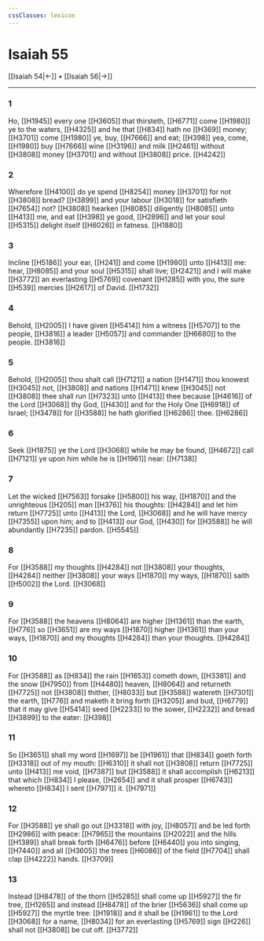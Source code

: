 ```yaml
---
cssClasses: lexicon
---
```

# Isaiah 55

[[Isaiah 54|←]] • [[Isaiah 56|→]]

---

### 1
Ho, [[H1945]] every one [[H3605]] that thirsteth, [[H6771]] come [[H1980]] ye to the waters, [[H4325]] and he that [[H834]] hath no [[H369]] money; [[H3701]] come [[H1980]] ye, buy, [[H7666]] and eat; [[H398]] yea, come, [[H1980]] buy [[H7666]] wine [[H3196]] and milk [[H2461]] without [[H3808]] money [[H3701]] and without [[H3808]] price. [[H4242]]

### 2
Wherefore [[H4100]] do ye spend [[H8254]] money [[H3701]] for not [[H3808]] bread? [[H3899]] and your labour [[H3018]] for satisfieth [[H7654]] not? [[H3808]] hearken [[H8085]] diligently [[H8085]] unto [[H413]] me, and eat [[H398]] ye good, [[H2896]] and let your soul [[H5315]] delight itself [[H6026]] in fatness. [[H1880]]

### 3
Incline [[H5186]] your ear, [[H241]] and come [[H1980]] unto [[H413]] me: hear, [[H8085]] and your soul [[H5315]] shall live; [[H2421]] and I will make [[H3772]] an everlasting [[H5769]] covenant [[H1285]] with you, the sure [[H539]] mercies [[H2617]] of David. [[H1732]]

### 4
Behold, [[H2005]] I have given [[H5414]] him a witness [[H5707]] to the people, [[H3816]] a leader [[H5057]] and commander [[H6680]] to the people. [[H3816]]

### 5
Behold, [[H2005]] thou shalt call [[H7121]] a nation [[H1471]] thou knowest [[H3045]] not, [[H3808]] and nations [[H1471]] knew [[H3045]] not [[H3808]] thee shall run [[H7323]] unto [[H413]] thee because [[H4616]] of the Lord [[H3068]] thy God, [[H430]] and for the Holy One [[H6918]] of Israel; [[H3478]] for [[H3588]] he hath glorified [[H6286]] thee. [[H6286]]

### 6
Seek [[H1875]] ye the Lord [[H3068]] while he may be found, [[H4672]] call [[H7121]] ye upon him while he is [[H1961]] near: [[H7138]]

### 7
Let the wicked [[H7563]] forsake [[H5800]] his way, [[H1870]] and the unrighteous [[H205]] man [[H376]] his thoughts: [[H4284]] and let him return [[H7725]] unto [[H413]] the Lord, [[H3068]] and he will have mercy [[H7355]] upon him; and to [[H413]] our God, [[H430]] for [[H3588]] he will abundantly [[H7235]] pardon. [[H5545]]

### 8
For [[H3588]] my thoughts [[H4284]] not [[H3808]] your thoughts, [[H4284]] neither [[H3808]] your ways [[H1870]] my ways, [[H1870]] saith [[H5002]] the Lord. [[H3068]]

### 9
For [[H3588]] the heavens [[H8064]] are higher [[H1361]] than the earth, [[H776]] so [[H3651]] are my ways [[H1870]] higher [[H1361]] than your ways, [[H1870]] and my thoughts [[H4284]] than your thoughts. [[H4284]]

### 10
For [[H3588]] as [[H834]] the rain [[H1653]] cometh down, [[H3381]] and the snow [[H7950]] from [[H4480]] heaven, [[H8064]] and returneth [[H7725]] not [[H3808]] thither, [[H8033]] but [[H3588]] watereth [[H7301]] the earth, [[H776]] and maketh it bring forth [[H3205]] and bud, [[H6779]] that it may give [[H5414]] seed [[H2233]] to the sower, [[H2232]] and bread [[H3899]] to the eater: [[H398]]

### 11
So [[H3651]] shall my word [[H1697]] be [[H1961]] that [[H834]] goeth forth [[H3318]] out of my mouth: [[H6310]] it shall not [[H3808]] return [[H7725]] unto [[H413]] me void, [[H7387]] but [[H3588]] it shall accomplish [[H6213]] that which [[H834]] I please, [[H2654]] and it shall prosper [[H6743]] whereto [[H834]] I sent [[H7971]] it. [[H7971]]

### 12
For [[H3588]] ye shall go out [[H3318]] with joy, [[H8057]] and be led forth [[H2986]] with peace: [[H7965]] the mountains [[H2022]] and the hills [[H1389]] shall break forth [[H6476]] before [[H6440]] you into singing, [[H7440]] and all [[H3605]] the trees [[H6086]] of the field [[H7704]] shall clap [[H4222]] hands. [[H3709]]

### 13
Instead [[H8478]] of the thorn [[H5285]] shall come up [[H5927]] the fir tree, [[H1265]] and instead [[H8478]] of the brier [[H5636]] shall come up [[H5927]] the myrtle tree: [[H1918]] and it shall be [[H1961]] to the Lord [[H3068]] for a name, [[H8034]] for an everlasting [[H5769]] sign [[H226]] shall not [[H3808]] be cut off. [[H3772]]